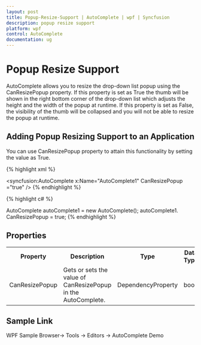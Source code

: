 ```yaml
---
layout: post
title: Popup-Resize-Support | AutoComplete | wpf | Syncfusion
description: popup resize support
platform: wpf
control: AutoComplete
documentation: ug
---
```


# Popup Resize Support

AutoComplete allows you to resize the drop-down list popup using the CanResizePopup property. If this property is set as True the thumb will be shown in the right bottom corner of the drop-down list which adjusts the height and the width of the popup at runtime. If this property is set as False, the visibility of the thumb will be collapsed and you will not be able to resize the popup at runtime. 

## Adding Popup Resizing Support to an Application 

You can use CanResizePopup property to attain this functionality by setting the value as True.

{% highlight xml %}


<syncfusion:AutoComplete x:Name="AutoComplete1" CanResizePopup ="true" />
{% endhighlight %}

{% highlight c# %}


AutoComplete autoComplete1 = new AutoComplete();
autoComplete1. CanResizePopup = true;
{% endhighlight %}


## Properties



<table>
<tr>
<th>
Property </th><th>
Description </th><th>
Type </th><th>
Data Type </th><th>
Reference links </th></tr>
<tr>
<td>
CanResizePopup</td><td>
Gets or sets the value of CanResizePopup in the AutoComplete.</td><td>
DependencyProperty</td><td>
bool</td><td>
</td></tr>
</table>


## Sample Link

WPF Sample Browser-> Tools -> Editors -> AutoComplete Demo


